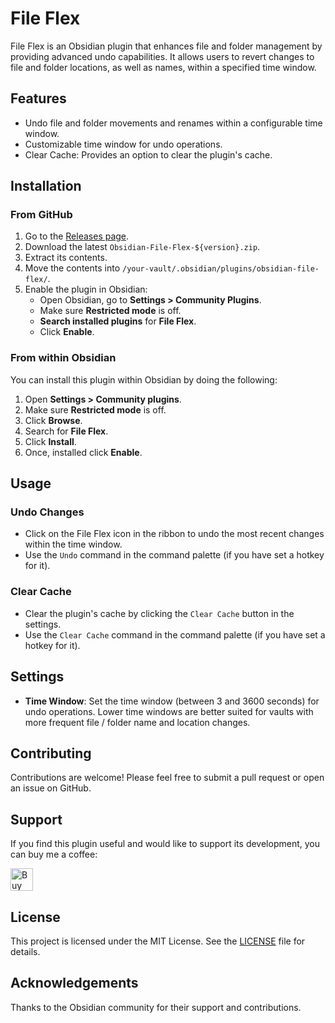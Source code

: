 # File Flex

File Flex is an Obsidian plugin that enhances file and folder management by providing advanced undo capabilities. It allows users to revert changes to file and folder locations, as well as names, within a specified time window.

## Features

- Undo file and folder movements and renames within a configurable time window.
- Customizable time window for undo operations.
- Clear Cache: Provides an option to clear the plugin's cache.

## Installation

### From GitHub

1. Go to the [Releases page](https://github.com/19msb/obsidian-file-flex/releases).
2. Download the latest `Obsidian-File-Flex-${version}.zip`.
3. Extract its contents.
4. Move the contents into `/your-vault/.obsidian/plugins/obsidian-file-flex/`.
5. Enable the plugin in Obsidian:
   - Open Obsidian, go to **Settings > Community Plugins**.
   - Make sure **Restricted mode** is off.
   - **Search installed plugins** for **File Flex**.
   - Click **Enable**.

### From within Obsidian

You can install this plugin within Obsidian by doing the following:

1. Open **Settings > Community plugins**.
2. Make sure **Restricted mode** is off.
3. Click **Browse**.
4. Search for **File Flex**.
5. Click **Install**.
6. Once, installed click **Enable**.

## Usage

### Undo Changes

- Click on the File Flex icon in the ribbon to undo the most recent changes within the time window.
- Use the `Undo` command in the command palette (if you have set a hotkey for it).

### Clear Cache

- Clear the plugin's cache by clicking the `Clear Cache` button in the settings.
- Use the `Clear Cache` command in the command palette (if you have set a hotkey for it).

## Settings

- **Time Window**: Set the time window (between 3 and 3600 seconds) for undo operations. Lower time windows are better suited for vaults with more frequent file / folder name and location changes.

## Contributing

Contributions are welcome! Please feel free to submit a pull request or open an issue on GitHub.

## Support

If you find this plugin useful and would like to support its development, you can buy me a coffee:

<a href='https://ko-fi.com/I2I2ZHYPA' target='_blank'><img height='36' style='border:0px;height:36px;' src='https://storage.ko-fi.com/cdn/kofi2.png?v=3' border='0' alt='Buy Me a Coffee at ko-fi.com' /></a>

## License

This project is licensed under the MIT License. See the [LICENSE](LICENSE) file for details.

## Acknowledgements

Thanks to the Obsidian community for their support and contributions.
